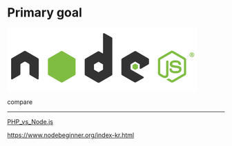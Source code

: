 # Primary goal  
![screensh](./img/ndoe.PNG)  

compare
- - -
[PHP_vs_Node.js](http://flearning-blog.tistory.com/24)  


https://www.nodebeginner.org/index-kr.html
